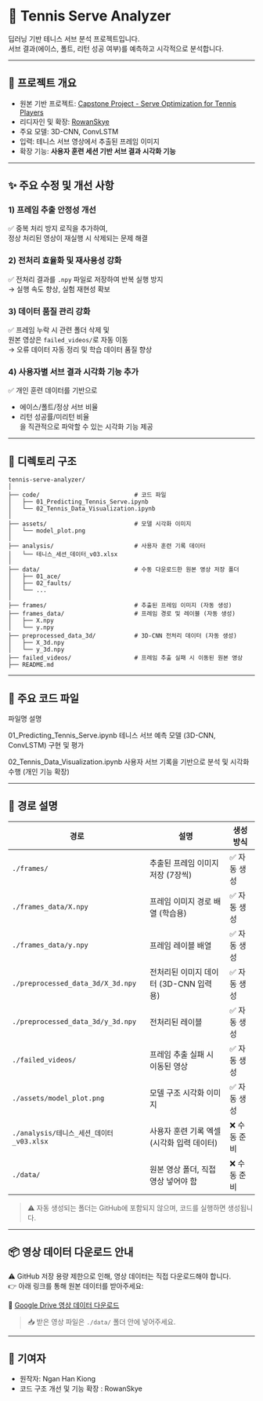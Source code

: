 # 🎾 Tennis Serve Analyzer

딥러닝 기반 테니스 서브 분석 프로젝트입니다.  
서브 결과(에이스, 폴트, 리턴 성공 여부)를 예측하고 시각적으로 분석합니다.

---

## 📌 프로젝트 개요

- 원본 기반 프로젝트: [Capstone Project - Serve Optimization for Tennis Players](https://github.com/lance41/Capstone_Project-Serve-Optimization-for-Tennis_Players)
- 리디자인 및 확장: [RowanSkye](https://github.com/RowanSkye)
- 주요 모델: 3D-CNN, ConvLSTM
- 입력: 테니스 서브 영상에서 추출된 프레임 이미지
- 확장 기능: **사용자 훈련 세션 기반 서브 결과 시각화 기능**

---

## ✨ 주요 수정 및 개선 사항

### 1) 프레임 추출 안정성 개선
✅ 중복 처리 방지 로직을 추가하여,  
정상 처리된 영상이 재실행 시 삭제되는 문제 해결

### 2) 전처리 효율화 및 재사용성 강화
✅ 전처리 결과를 `.npy` 파일로 저장하여 반복 실행 방지  
→ 실행 속도 향상, 실험 재현성 확보

### 3) 데이터 품질 관리 강화
✅ 프레임 누락 시 관련 폴더 삭제 및  
원본 영상은 `failed_videos/`로 자동 이동  
→ 오류 데이터 자동 정리 및 학습 데이터 품질 향상

### 4) 사용자별 서브 결과 시각화 기능 추가
✅ 개인 훈련 데이터를 기반으로  
- 에이스/폴트/정상 서브 비율  
- 리턴 성공률/미리턴 비율  
을 직관적으로 파악할 수 있는 시각화 기능 제공

---

## 📁 디렉토리 구조

```plaintext
tennis-serve-analyzer/
│
├── code/                           # 코드 파일
│   ├── 01_Predicting_Tennis_Serve.ipynb
│   └── 02_Tennis_Data_Visualization.ipynb
│
├── assets/                         # 모델 시각화 이미지
│   └── model_plot.png
│
├── analysis/                       # 사용자 훈련 기록 데이터
│   └── 테니스_세션_데이터_v03.xlsx
│
├── data/                           # 수동 다운로드한 원본 영상 저장 폴더
│   ├── 01_ace/
│   ├── 02_faults/
│   └── ...
│
├── frames/                         # 추출된 프레임 이미지 (자동 생성)
├── frames_data/                    # 프레임 경로 및 레이블 (자동 생성)
│   ├── X.npy
│   └── y.npy
├── preprocessed_data_3d/           # 3D-CNN 전처리 데이터 (자동 생성)
│   ├── X_3d.npy
│   └── y_3d.npy
├── failed_videos/                  # 프레임 추출 실패 시 이동된 원본 영상
├── README.md

```
---

## 📁 주요 코드 파일

파일명	설명

01_Predicting_Tennis_Serve.ipynb	테니스 서브 예측 모델 (3D-CNN, ConvLSTM) 구현 및 평가

02_Tennis_Data_Visualization.ipynb	사용자 서브 기록을 기반으로 분석 및 시각화 수행 (개인 기능 확장)

---

## 💾 경로 설명

| 경로 | 설명 | 생성 방식 |
|------|------|------------|
| `./frames/` | 추출된 프레임 이미지 저장 (7장씩) | ✅ 자동 생성 |
| `./frames_data/X.npy` | 프레임 이미지 경로 배열 (학습용) | ✅ 자동 생성 |
| `./frames_data/y.npy` | 프레임 레이블 배열 | ✅ 자동 생성 |
| `./preprocessed_data_3d/X_3d.npy` | 전처리된 이미지 데이터 (3D-CNN 입력용) | ✅ 자동 생성 |
| `./preprocessed_data_3d/y_3d.npy` | 전처리된 레이블 | ✅ 자동 생성 |
| `./failed_videos/` | 프레임 추출 실패 시 이동된 영상 | ✅ 자동 생성 |
| `./assets/model_plot.png` | 모델 구조 시각화 이미지 | ✅ 자동 생성 |
| `./analysis/테니스_세션_데이터_v03.xlsx` | 사용자 훈련 기록 엑셀 (시각화 입력 데이터) | ❌ 수동 준비 |
| `./data/` | 원본 영상 폴더, 직접 영상 넣어야 함 | ❌ 수동 준비 |

> ⚠️ 자동 생성되는 폴더는 GitHub에 포함되지 않으며, 코드를 실행하면 생성됩니다.
---
  
## 📦 영상 데이터 다운로드 안내

⚠️ GitHub 저장 용량 제한으로 인해, 영상 데이터는 직접 다운로드해야 합니다.  
👉 아래 링크를 통해 원본 데이터를 받아주세요:

📂 [Google Drive 영상 데이터 다운로드](https://drive.google.com/drive/folders/1-rfgudMgdzlRARMM11O5Pwyv5OCMrSbN)

> 📥 받은 영상 파일은 `./data/` 폴더 안에 넣어주세요.

---

## 🙌 기여자
- 원작자: Ngan Han Kiong  
- 코드 구조 개선 및 기능 확장 : RowanSkye
